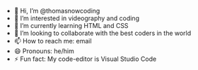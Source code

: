 - 👋 Hi, I’m @thomasnowcoding
- 👀 I’m interested in videography and coding
- 🌱 I’m currently learning HTML and CSS
- 💞️ I’m looking to collaborate with the best coders in the world
- 📫 How to reach me: email
- 😄 Pronouns: he/him
- ⚡ Fun fact: My code-editor is Visual Studio Code
<!---
thomasnowcoding/thomasnowcoding is a ✨ special ✨ repository because its `README.md` (this file) appears on your GitHub profile.
You can click the Preview link to take a look at your changes.
--->
